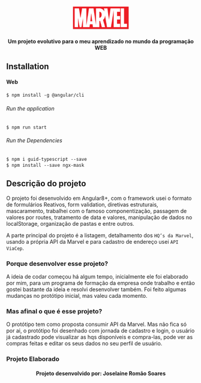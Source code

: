 <p align="center">
  <img  src="https://github.com/joselainejrs/marvel/blob/main/web/src/assets/img/logo.png" width="150px" alt="Imagem">
</p>

<h4 align="center">
Um projeto evolutivo para o meu aprendizado no mundo da programação WEB
</h4>

## Installation

#### Web
```
$ npm install -g @angular/cli
```

######  Run the application
```
$ npm run start
```
######  Run the Dependencies 
```
$ npm i guid-typescript --save
$ npm install --save ngx-mask
```
## Descrição do projeto

O projeto foi desenvolvido em Angular8+, com o framework usei o formato de formulários Reativos, form validation, diretivas estruturais, mascaramento, trabalhei com o famoso componentização, passagem de valores por routes, tratamento de data e valores, manipulação de dados no localStorage, organização de pastas e entre outros.

A parte principal do projeto é a listagem, detalhamento dos `HQ’s da Marvel`, usando a própria API da Marvel e para cadastro de endereço usei `API ViaCep`. 

### Porque desenvolver esse projeto?

A ideia de codar começou há algum tempo, inicialmente ele foi elaborado por mim, para um programa de formação da empresa onde trabalho e então gostei bastante da ideia e resolvi desenvolver também. Foi feito algumas mudanças no protótipo inicial, mas valeu cada momento.

### Mas afinal o que é esse projeto?

O protótipo tem como proposta consumir API da Marvel. Mas não fica só por ai, o protótipo foi desenhado com jornada de cadastro e login, o usuário já cadastrado pode visualizar as hqs disponíveis e compra-las, pode ver as compras feitas e editar os seus dados no seu perfil de usuário.

### Projeto Elaborado


<h4 align="center">
Projeto desenvolvido por: Joselaine Romão Soares
</h4>





